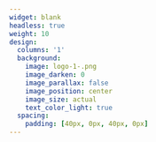 ```yaml
---
widget: blank
headless: true
weight: 10
design:
  columns: '1'
  background:
    image: logo-1-.png
    image_darken: 0
    image_parallax: false
    image_position: center
    image_size: actual
    text_color_light: true
  spacing:
    padding: [40px, 0px, 40px, 0px]
---
```

